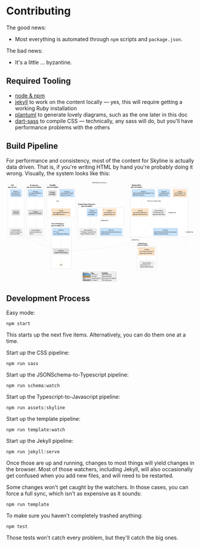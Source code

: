 # Contributing

The good news:

* Most everything is automated through `npm` scripts and `package.json`.

The bad news:

* It's a little ... byzantine.

## Required Tooling

* [node & npm](https://www.npmjs.com/get-npm)
* [jekyll](https://jekyllrb.com/) to work on the content locally — yes, this will require getting a working Ruby installation
* [plantuml](https://plantuml.com/download) to generate lovely diagrams, such as the one later in this doc
* [dart-sass](https://sass-lang.com/dart-sass) to compile CSS — technically, any sass will do, but you'll have performance problems with the others

## Build Pipeline

For performance and consistency, most of the content for Skyline is actually data driven.
That is, if you're writing HTML by hand you're probably doing it wrong.
Visually, the system looks like this:

<!-- +template plantuml build-pipeline * hash="757f640c23dc22363431871900cc7a8e007a8a5d6064c1422713baeb8398a6e2" link=1 -->

<div class="fullscreen-svg fullscreen-able"><svg xmlns="http://www.w3.org/2000/svg" xmlns:xlink="http://www.w3.org/1999/xlink" contentScriptType="application/ecmascript" contentStyleType="text/css" preserveAspectRatio="none" version="1.1" viewBox="0 0 1937 1040" zoomAndPan="magnify"><defs/><g><text fill="#000000" font-family="Roboto Condensed" font-size="16" lengthAdjust="spacingAndGlyphs" textLength="147" x="886" y="14.8438">Build Pipeline &amp; Assets</text><polygon fill="#FFFFFF" points="416,25.1563,537,25.1563,544,68.6563,715,68.6563,715,371.1563,416,371.1563,416,25.1563" style="stroke: #CCCCCC; stroke-width: 1.5;"/><line style="stroke: #CCCCCC; stroke-width: 1.5;" x1="416" x2="544" y1="68.6563" y2="68.6563"/><text fill="#000000" font-family="Roboto Condensed" font-size="16" font-weight="bold" lengthAdjust="spacingAndGlyphs" textLength="63" x="446" y="42">PlantUML</text><text fill="#000000" font-family="Roboto Condensed" font-size="16" font-weight="bold" lengthAdjust="spacingAndGlyphs" textLength="115" x="420" y="60.75">npm run template</text><polygon fill="#FFFFFF" points="16,25.1563,108,25.1563,115,68.6563,184,68.6563,184,571.1563,16,571.1563,16,25.1563" style="stroke: #CCCCCC; stroke-width: 1.5;"/><line style="stroke: #CCCCCC; stroke-width: 1.5;" x1="16" x2="115" y1="68.6563" y2="68.6563"/><text fill="#000000" font-family="Roboto Condensed" font-size="16" font-weight="bold" lengthAdjust="spacingAndGlyphs" textLength="27" x="49.5" y="42">CSS</text><text fill="#000000" font-family="Roboto Condensed" font-size="16" font-weight="bold" lengthAdjust="spacingAndGlyphs" textLength="86" x="20" y="60.75">npm run sass</text><polygon fill="#FFFFFF" points="1280,25.1563,1401,25.1563,1408,68.6563,1874,68.6563,1874,571.1563,1280,571.1563,1280,25.1563" style="stroke: #CCCCCC; stroke-width: 1.5;"/><line style="stroke: #CCCCCC; stroke-width: 1.5;" x1="1280" x2="1408" y1="68.6563" y2="68.6563"/><text fill="#000000" font-family="Roboto Condensed" font-size="16" font-weight="bold" lengthAdjust="spacingAndGlyphs" textLength="94" x="1294.5" y="42">Machine NPCs</text><text fill="#000000" font-family="Roboto Condensed" font-size="16" font-weight="bold" lengthAdjust="spacingAndGlyphs" textLength="115" x="1284" y="60.75">npm run template</text><polygon fill="#FFFFFF" points="739,223.1563,917,223.1563,924,266.6563,1209,266.6563,1209,571.1563,739,571.1563,739,223.1563" style="stroke: #CCCCCC; stroke-width: 1.5;"/><line style="stroke: #CCCCCC; stroke-width: 1.5;" x1="739" x2="924" y1="266.6563" y2="266.6563"/><text fill="#000000" font-family="Roboto Condensed" font-size="16" font-weight="bold" lengthAdjust="spacingAndGlyphs" textLength="172" x="743" y="240">Books &amp; Player Characters</text><text fill="#000000" font-family="Roboto Condensed" font-size="16" font-weight="bold" lengthAdjust="spacingAndGlyphs" textLength="115" x="771.5" y="258.75">npm run template</text><polygon fill="#FFFFFF" points="1347,623.1563,1460,623.1563,1467,666.6563,1545,666.6563,1545,908.1563,1347,908.1563,1347,623.1563" style="stroke: #CCCCCC; stroke-width: 1.5;"/><line style="stroke: #CCCCCC; stroke-width: 1.5;" x1="1347" x2="1467" y1="666.6563" y2="666.6563"/><text fill="#000000" font-family="Roboto Condensed" font-size="16" font-weight="bold" lengthAdjust="spacingAndGlyphs" textLength="86" x="1361.5" y="640">Data Schema</text><text fill="#000000" font-family="Roboto Condensed" font-size="16" font-weight="bold" lengthAdjust="spacingAndGlyphs" textLength="107" x="1351" y="658.75">npm run schema</text><polygon fill="#FFFFFF" points="460,423.1563,597,423.1563,604,466.6563,670,466.6563,670,894.6563,460,894.6563,460,423.1563" style="stroke: #CCCCCC; stroke-width: 1.5;"/><line style="stroke: #CCCCCC; stroke-width: 1.5;" x1="460" x2="604" y1="466.6563" y2="466.6563"/><text fill="#000000" font-family="Roboto Condensed" font-size="16" font-weight="bold" lengthAdjust="spacingAndGlyphs" textLength="122" x="468.5" y="440">Prose &amp; Packaging</text><text fill="#000000" font-family="Roboto Condensed" font-size="16" font-weight="bold" lengthAdjust="spacingAndGlyphs" textLength="131" x="464" y="458.75">npm run jekyll:serve</text><polygon fill="#FFFFFF" points="208,25.1563,363,25.1563,370,68.6563,392,68.6563,392,571.1563,208,571.1563,208,25.1563" style="stroke: #CCCCCC; stroke-width: 1.5;"/><line style="stroke: #CCCCCC; stroke-width: 1.5;" x1="208" x2="370" y1="68.6563" y2="68.6563"/><text fill="#000000" font-family="Roboto Condensed" font-size="16" font-weight="bold" lengthAdjust="spacingAndGlyphs" textLength="84" x="244.5" y="42">UI Javascript</text><text fill="#000000" font-family="Roboto Condensed" font-size="16" font-weight="bold" lengthAdjust="spacingAndGlyphs" textLength="149" x="212" y="60.75">npm run assets:skyline</text><polygon fill="#C8E2F9" points="551,81.1563,551,157.4063,699,157.4063,699,91.1563,689,81.1563,551,81.1563" style="stroke: #63ADEE; stroke-width: 1.5;"/><path d="M689,81.1563 L689,91.1563 L699,91.1563 " fill="#C8E2F9" style="stroke: #63ADEE; stroke-width: 1.5;"/><text fill="#000000" font-family="Roboto Condensed" font-size="16" font-style="italic" lengthAdjust="spacingAndGlyphs" textLength="57" x="596.5" y="106">«Source»</text><text fill="#000000" font-family="Roboto Condensed" font-size="16" lengthAdjust="spacingAndGlyphs" textLength="128" x="561" y="124.75">assets/puml/*.puml</text><text fill="#000000" font-family="Roboto Condensed" font-size="16" lengthAdjust="spacingAndGlyphs" textLength="108" x="561" y="143.5">Diagram Sources</text><rect fill="#DDDDDD" height="57.5" style="stroke: #CCCCCC; stroke-width: 1.5;" width="83" x="432.5" y="90.6563"/><rect fill="#DDDDDD" height="5" style="stroke: #CCCCCC; stroke-width: 1.5;" width="10" x="427.5" y="95.6563"/><rect fill="#DDDDDD" height="5" style="stroke: #CCCCCC; stroke-width: 1.5;" width="10" x="427.5" y="138.1563"/><text fill="#000000" font-family="Roboto Condensed" font-size="16" font-style="italic" lengthAdjust="spacingAndGlyphs" textLength="58" x="445" y="115.5">«Library»</text><text fill="#000000" font-family="Roboto Condensed" font-size="16" lengthAdjust="spacingAndGlyphs" textLength="63" x="442.5" y="134.25">PlantUML</text><rect fill="#F9E2C8" height="76.25" style="stroke: #EEAD63; stroke-width: 1.5;" width="189" x="470.5" y="279.1563"/><rect fill="#F9E2C8" height="5" style="stroke: #EEAD63; stroke-width: 1.5;" width="10" x="465.5" y="284.1563"/><rect fill="#F9E2C8" height="5" style="stroke: #EEAD63; stroke-width: 1.5;" width="10" x="465.5" y="345.4063"/><text fill="#000000" font-family="Roboto Condensed" font-size="16" font-style="italic" lengthAdjust="spacingAndGlyphs" textLength="51" x="539.5" y="304">«Script»</text><text fill="#000000" font-family="Roboto Condensed" font-size="16" lengthAdjust="spacingAndGlyphs" textLength="169" x="480.5" y="322.75">src/template/PlantUml*.ts</text><text fill="#000000" font-family="Roboto Condensed" font-size="16" lengthAdjust="spacingAndGlyphs" textLength="122" x="480.5" y="341.5">PlantUML Renderer</text><polygon fill="#C8E2F9" points="43.5,81.1563,43.5,157.4063,156.5,157.4063,156.5,91.1563,146.5,81.1563,43.5,81.1563" style="stroke: #63ADEE; stroke-width: 1.5;"/><path d="M146.5,81.1563 L146.5,91.1563 L156.5,91.1563 " fill="#C8E2F9" style="stroke: #63ADEE; stroke-width: 1.5;"/><text fill="#000000" font-family="Roboto Condensed" font-size="16" font-style="italic" lengthAdjust="spacingAndGlyphs" textLength="57" x="71.5" y="106">«Source»</text><text fill="#000000" font-family="Roboto Condensed" font-size="16" lengthAdjust="spacingAndGlyphs" textLength="88" x="53.5" y="124.75">assets/scss/*</text><text fill="#000000" font-family="Roboto Condensed" font-size="16" lengthAdjust="spacingAndGlyphs" textLength="93" x="53.5" y="143.5">Site Stylesheet</text><rect fill="#DDDDDD" height="57.5" style="stroke: #CCCCCC; stroke-width: 1.5;" width="79" x="60.5" y="288.6563"/><rect fill="#DDDDDD" height="5" style="stroke: #CCCCCC; stroke-width: 1.5;" width="10" x="55.5" y="293.6563"/><rect fill="#DDDDDD" height="5" style="stroke: #CCCCCC; stroke-width: 1.5;" width="10" x="55.5" y="336.1563"/><text fill="#000000" font-family="Roboto Condensed" font-size="16" font-style="italic" lengthAdjust="spacingAndGlyphs" textLength="58" x="71" y="313.5">«Library»</text><text fill="#000000" font-family="Roboto Condensed" font-size="16" lengthAdjust="spacingAndGlyphs" textLength="59" x="70.5" y="332.25">dart-sass</text><polygon fill="#EEEEEE" points="32.5,479.1563,32.5,555.4063,167.5,555.4063,167.5,489.1563,157.5,479.1563,32.5,479.1563" style="stroke: #DDDDDD; stroke-width: 1.5;"/><path d="M157.5,479.1563 L157.5,489.1563 L167.5,489.1563 " fill="#EEEEEE" style="stroke: #DDDDDD; stroke-width: 1.5;"/><text fill="#000000" font-family="Roboto Condensed" font-size="16" font-style="italic" lengthAdjust="spacingAndGlyphs" textLength="94" x="53" y="504">«Intermediate»</text><text fill="#000000" font-family="Roboto Condensed" font-size="16" lengthAdjust="spacingAndGlyphs" textLength="115" x="42.5" y="522.75">assets/css/all.css</text><text fill="#000000" font-family="Roboto Condensed" font-size="16" lengthAdjust="spacingAndGlyphs" textLength="93" x="42.5" y="541.5">Generated CSS</text><polygon fill="#C8E2F9" points="1517,479.1563,1517,555.4063,1765,555.4063,1765,489.1563,1755,479.1563,1517,479.1563" style="stroke: #63ADEE; stroke-width: 1.5;"/><path d="M1755,479.1563 L1755,489.1563 L1765,489.1563 " fill="#C8E2F9" style="stroke: #63ADEE; stroke-width: 1.5;"/><text fill="#000000" font-family="Roboto Condensed" font-size="16" font-style="italic" lengthAdjust="spacingAndGlyphs" textLength="57" x="1612.5" y="504">«Source»</text><text fill="#000000" font-family="Roboto Condensed" font-size="16" lengthAdjust="spacingAndGlyphs" textLength="228" x="1527" y="522.75">data/schema/machine.schema.json</text><text fill="#000000" font-family="Roboto Condensed" font-size="16" lengthAdjust="spacingAndGlyphs" textLength="142" x="1527" y="541.5">Machine Data Schema</text><polygon fill="#C8E2F9" points="1565,81.1563,1565,157.4063,1685,157.4063,1685,91.1563,1675,81.1563,1565,81.1563" style="stroke: #63ADEE; stroke-width: 1.5;"/><path d="M1675,81.1563 L1675,91.1563 L1685,91.1563 " fill="#C8E2F9" style="stroke: #63ADEE; stroke-width: 1.5;"/><text fill="#000000" font-family="Roboto Condensed" font-size="16" font-style="italic" lengthAdjust="spacingAndGlyphs" textLength="57" x="1596.5" y="106">«Source»</text><text fill="#000000" font-family="Roboto Condensed" font-size="16" lengthAdjust="spacingAndGlyphs" textLength="100" x="1575" y="124.75">*.machine.yaml</text><text fill="#000000" font-family="Roboto Condensed" font-size="16" lengthAdjust="spacingAndGlyphs" textLength="88" x="1575" y="143.5">Machine Data</text><polygon fill="#EEEEEE" points="1499.5,279.1563,1499.5,355.4063,1642.5,355.4063,1642.5,289.1563,1632.5,279.1563,1499.5,279.1563" style="stroke: #DDDDDD; stroke-width: 1.5;"/><path d="M1632.5,279.1563 L1632.5,289.1563 L1642.5,289.1563 " fill="#EEEEEE" style="stroke: #DDDDDD; stroke-width: 1.5;"/><text fill="#000000" font-family="Roboto Condensed" font-size="16" font-style="italic" lengthAdjust="spacingAndGlyphs" textLength="94" x="1524" y="304">«Intermediate»</text><text fill="#000000" font-family="Roboto Condensed" font-size="16" lengthAdjust="spacingAndGlyphs" textLength="108" x="1509.5" y="322.75">**/{machine}.md</text><text fill="#000000" font-family="Roboto Condensed" font-size="16" lengthAdjust="spacingAndGlyphs" textLength="123" x="1509.5" y="341.5">Machine Stat Block</text><polygon fill="#C8E2F9" points="1296.5,81.1563,1296.5,157.4063,1529.5,157.4063,1529.5,91.1563,1519.5,81.1563,1296.5,81.1563" style="stroke: #63ADEE; stroke-width: 1.5;"/><path d="M1519.5,81.1563 L1519.5,91.1563 L1529.5,91.1563 " fill="#C8E2F9" style="stroke: #63ADEE; stroke-width: 1.5;"/><text fill="#000000" font-family="Roboto Condensed" font-size="16" font-style="italic" lengthAdjust="spacingAndGlyphs" textLength="57" x="1384.5" y="106">«Source»</text><text fill="#000000" font-family="Roboto Condensed" font-size="16" lengthAdjust="spacingAndGlyphs" textLength="213" x="1306.5" y="124.75">data/machine/hzd-machines*.tsv</text><text fill="#000000" font-family="Roboto Condensed" font-size="16" lengthAdjust="spacingAndGlyphs" textLength="118" x="1306.5" y="143.5">Machine Statistics</text><rect fill="#F9E2C8" height="76.25" style="stroke: #EEAD63; stroke-width: 1.5;" width="137" x="1720.5" y="81.1563"/><rect fill="#F9E2C8" height="5" style="stroke: #EEAD63; stroke-width: 1.5;" width="10" x="1715.5" y="86.1563"/><rect fill="#F9E2C8" height="5" style="stroke: #EEAD63; stroke-width: 1.5;" width="10" x="1715.5" y="147.4063"/><text fill="#000000" font-family="Roboto Condensed" font-size="16" font-style="italic" lengthAdjust="spacingAndGlyphs" textLength="51" x="1763.5" y="106">«Script»</text><text fill="#000000" font-family="Roboto Condensed" font-size="16" lengthAdjust="spacingAndGlyphs" textLength="117" x="1730.5" y="124.75">src/template/*.tsx</text><text fill="#000000" font-family="Roboto Condensed" font-size="16" lengthAdjust="spacingAndGlyphs" textLength="116" x="1730.5" y="143.5">Adapter Renderers</text><rect fill="#F9E2C8" height="76.25" style="stroke: #EEAD63; stroke-width: 1.5;" width="168" x="1296" y="279.1563"/><rect fill="#F9E2C8" height="5" style="stroke: #EEAD63; stroke-width: 1.5;" width="10" x="1291" y="284.1563"/><rect fill="#F9E2C8" height="5" style="stroke: #EEAD63; stroke-width: 1.5;" width="10" x="1291" y="345.4063"/><text fill="#000000" font-family="Roboto Condensed" font-size="16" font-style="italic" lengthAdjust="spacingAndGlyphs" textLength="51" x="1354.5" y="304">«Script»</text><text fill="#000000" font-family="Roboto Condensed" font-size="16" lengthAdjust="spacingAndGlyphs" textLength="148" x="1306" y="322.75">src/machine/attacks.ts</text><text fill="#000000" font-family="Roboto Condensed" font-size="16" lengthAdjust="spacingAndGlyphs" textLength="147" x="1306" y="341.5">Machine Data Renderer</text><polygon fill="#C8E2F9" points="833,279.1563,833,355.4063,939,355.4063,939,289.1563,929,279.1563,833,279.1563" style="stroke: #63ADEE; stroke-width: 1.5;"/><path d="M929,279.1563 L929,289.1563 L939,289.1563 " fill="#C8E2F9" style="stroke: #63ADEE; stroke-width: 1.5;"/><text fill="#000000" font-family="Roboto Condensed" font-size="16" font-style="italic" lengthAdjust="spacingAndGlyphs" textLength="57" x="857.5" y="304">«Source»</text><text fill="#000000" font-family="Roboto Condensed" font-size="16" lengthAdjust="spacingAndGlyphs" textLength="86" x="843" y="322.75">**/book.yaml</text><text fill="#000000" font-family="Roboto Condensed" font-size="16" lengthAdjust="spacingAndGlyphs" textLength="66" x="843" y="341.5">Book Data</text><polygon fill="#C8E2F9" points="967.5,479.1563,967.5,555.4063,1192.5,555.4063,1192.5,489.1563,1182.5,479.1563,967.5,479.1563" style="stroke: #63ADEE; stroke-width: 1.5;"/><path d="M1182.5,479.1563 L1182.5,489.1563 L1192.5,489.1563 " fill="#C8E2F9" style="stroke: #63ADEE; stroke-width: 1.5;"/><text fill="#000000" font-family="Roboto Condensed" font-size="16" font-style="italic" lengthAdjust="spacingAndGlyphs" textLength="57" x="1051.5" y="504">«Source»</text><text fill="#000000" font-family="Roboto Condensed" font-size="16" lengthAdjust="spacingAndGlyphs" textLength="205" x="977.5" y="522.75">data/schema/book.schema.json</text><text fill="#000000" font-family="Roboto Condensed" font-size="16" lengthAdjust="spacingAndGlyphs" textLength="86" x="977.5" y="541.5">Book Schema</text><polygon fill="#EEEEEE" points="755.5,479.1563,755.5,555.4063,932.5,555.4063,932.5,489.1563,922.5,479.1563,755.5,479.1563" style="stroke: #DDDDDD; stroke-width: 1.5;"/><path d="M922.5,479.1563 L922.5,489.1563 L932.5,489.1563 " fill="#EEEEEE" style="stroke: #DDDDDD; stroke-width: 1.5;"/><text fill="#000000" font-family="Roboto Condensed" font-size="16" font-style="italic" lengthAdjust="spacingAndGlyphs" textLength="94" x="797" y="504">«Intermediate»</text><text fill="#000000" font-family="Roboto Condensed" font-size="16" lengthAdjust="spacingAndGlyphs" textLength="157" x="765.5" y="522.75">**/{player-character}.md</text><text fill="#000000" font-family="Roboto Condensed" font-size="16" lengthAdjust="spacingAndGlyphs" textLength="145" x="765.5" y="541.5">Player Character Sheet</text><rect fill="#F9E2C8" height="76.25" style="stroke: #EEAD63; stroke-width: 1.5;" width="137" x="994.5" y="279.1563"/><rect fill="#F9E2C8" height="5" style="stroke: #EEAD63; stroke-width: 1.5;" width="10" x="989.5" y="284.1563"/><rect fill="#F9E2C8" height="5" style="stroke: #EEAD63; stroke-width: 1.5;" width="10" x="989.5" y="345.4063"/><text fill="#000000" font-family="Roboto Condensed" font-size="16" font-style="italic" lengthAdjust="spacingAndGlyphs" textLength="51" x="1037.5" y="304">«Script»</text><text fill="#000000" font-family="Roboto Condensed" font-size="16" lengthAdjust="spacingAndGlyphs" textLength="117" x="1004.5" y="322.75">src/template/*.tsx</text><text fill="#000000" font-family="Roboto Condensed" font-size="16" lengthAdjust="spacingAndGlyphs" textLength="116" x="1004.5" y="341.5">Adapter Renderers</text><rect fill="#F9E2C8" height="76.25" style="stroke: #EEAD63; stroke-width: 1.5;" width="165" x="1363.5" y="679.1563"/><rect fill="#F9E2C8" height="5" style="stroke: #EEAD63; stroke-width: 1.5;" width="10" x="1358.5" y="684.1563"/><rect fill="#F9E2C8" height="5" style="stroke: #EEAD63; stroke-width: 1.5;" width="10" x="1358.5" y="745.4063"/><text fill="#000000" font-family="Roboto Condensed" font-size="16" font-style="italic" lengthAdjust="spacingAndGlyphs" textLength="51" x="1420.5" y="704">«Script»</text><text fill="#000000" font-family="Roboto Condensed" font-size="16" lengthAdjust="spacingAndGlyphs" textLength="145" x="1373.5" y="722.75">src/schema/schema.ts</text><text fill="#000000" font-family="Roboto Condensed" font-size="16" lengthAdjust="spacingAndGlyphs" textLength="132" x="1373.5" y="741.5">Typescript Generator</text><polygon fill="#EEEEEE" points="1369.5,816.1563,1369.5,892.4063,1522.5,892.4063,1522.5,826.1563,1512.5,816.1563,1369.5,816.1563" style="stroke: #DDDDDD; stroke-width: 1.5;"/><path d="M1512.5,816.1563 L1512.5,826.1563 L1522.5,826.1563 " fill="#EEEEEE" style="stroke: #DDDDDD; stroke-width: 1.5;"/><text fill="#000000" font-family="Roboto Condensed" font-size="16" font-style="italic" lengthAdjust="spacingAndGlyphs" textLength="94" x="1399" y="841">«Intermediate»</text><text fill="#000000" font-family="Roboto Condensed" font-size="16" lengthAdjust="spacingAndGlyphs" textLength="103" x="1379.5" y="859.75">src/schema/*.ts</text><text fill="#000000" font-family="Roboto Condensed" font-size="16" lengthAdjust="spacingAndGlyphs" textLength="133" x="1379.5" y="878.5">Typescript Interfaces</text><polygon fill="#C8E2F9" points="476.5,479.1563,476.5,555.4063,653.5,555.4063,653.5,489.1563,643.5,479.1563,476.5,479.1563" style="stroke: #63ADEE; stroke-width: 1.5;"/><path d="M643.5,479.1563 L643.5,489.1563 L653.5,489.1563 " fill="#C8E2F9" style="stroke: #63ADEE; stroke-width: 1.5;"/><text fill="#000000" font-family="Roboto Condensed" font-size="16" font-style="italic" lengthAdjust="spacingAndGlyphs" textLength="57" x="536.5" y="504">«Source»</text><text fill="#000000" font-family="Roboto Condensed" font-size="16" lengthAdjust="spacingAndGlyphs" textLength="51" x="486.5" y="522.75">**/*.md</text><text fill="#000000" font-family="Roboto Condensed" font-size="16" lengthAdjust="spacingAndGlyphs" textLength="157" x="486.5" y="541.5">Prose &amp; Rendered Blocks</text><rect fill="#DDDDDD" height="57.5" style="stroke: #CCCCCC; stroke-width: 1.5;" width="161" x="484.5" y="688.6563"/><rect fill="#DDDDDD" height="5" style="stroke: #CCCCCC; stroke-width: 1.5;" width="10" x="479.5" y="693.6563"/><rect fill="#DDDDDD" height="5" style="stroke: #CCCCCC; stroke-width: 1.5;" width="10" x="479.5" y="736.1563"/><text fill="#000000" font-family="Roboto Condensed" font-size="16" font-style="italic" lengthAdjust="spacingAndGlyphs" textLength="58" x="536" y="713.5">«Library»</text><text fill="#000000" font-family="Roboto Condensed" font-size="16" lengthAdjust="spacingAndGlyphs" textLength="141" x="494.5" y="732.25">Jekyll &amp; GitHub Pages</text><path d="M547.746,837.8578 C549.6852,826.4357 557.6683,822.6563 567.0654,830.3013 C575.2624,825.1646 582.5187,828.3022 584.0926,837.9362 C595.7228,838.2713 600.1136,842.9729 595.0818,854.4176 C599.4531,864.5249 596.4476,872.1734 584.0029,871.1396 C583.1637,882.3492 577.223,886.5958 566.8654,880.6458 C555.7594,887.7496 549.9352,882.5326 547.9843,871.2464 C539.2127,869.0992 537.8713,862.7528 542.6952,855.9153 C536.6058,847.4457 538.5721,842.0582 547.746,837.8578 " fill="#FCFEFA" style="stroke: #BBF395; stroke-width: 1.5;"/><text fill="#000000" font-family="Roboto Condensed" font-size="16" lengthAdjust="spacingAndGlyphs" textLength="24" x="553" y="859.5">Site</text><polygon fill="#C8E2F9" points="224,81.1563,224,157.4063,376,157.4063,376,91.1563,366,81.1563,224,81.1563" style="stroke: #63ADEE; stroke-width: 1.5;"/><path d="M366,81.1563 L366,91.1563 L376,91.1563 " fill="#C8E2F9" style="stroke: #63ADEE; stroke-width: 1.5;"/><text fill="#000000" font-family="Roboto Condensed" font-size="16" font-style="italic" lengthAdjust="spacingAndGlyphs" textLength="57" x="271.5" y="106">«Source»</text><text fill="#000000" font-family="Roboto Condensed" font-size="16" lengthAdjust="spacingAndGlyphs" textLength="132" x="234" y="124.75">src/assets/skyline.ts</text><text fill="#000000" font-family="Roboto Condensed" font-size="16" lengthAdjust="spacingAndGlyphs" textLength="80" x="234" y="143.5">UI TS Source</text><rect fill="#DDDDDD" height="57.5" style="stroke: #CCCCCC; stroke-width: 1.5;" width="147" x="227.5" y="288.6563"/><rect fill="#DDDDDD" height="5" style="stroke: #CCCCCC; stroke-width: 1.5;" width="10" x="222.5" y="293.6563"/><rect fill="#DDDDDD" height="5" style="stroke: #CCCCCC; stroke-width: 1.5;" width="10" x="222.5" y="336.1563"/><text fill="#000000" font-family="Roboto Condensed" font-size="16" font-style="italic" lengthAdjust="spacingAndGlyphs" textLength="58" x="272" y="313.5">«Library»</text><text fill="#000000" font-family="Roboto Condensed" font-size="16" lengthAdjust="spacingAndGlyphs" textLength="127" x="237.5" y="332.25">Typescript Compiler</text><polygon fill="#EEEEEE" points="231.5,479.1563,231.5,555.4063,374.5,555.4063,374.5,489.1563,364.5,479.1563,231.5,479.1563" style="stroke: #DDDDDD; stroke-width: 1.5;"/><path d="M364.5,479.1563 L364.5,489.1563 L374.5,489.1563 " fill="#EEEEEE" style="stroke: #DDDDDD; stroke-width: 1.5;"/><text fill="#000000" font-family="Roboto Condensed" font-size="16" font-style="italic" lengthAdjust="spacingAndGlyphs" textLength="94" x="256" y="504">«Intermediate»</text><text fill="#000000" font-family="Roboto Condensed" font-size="16" lengthAdjust="spacingAndGlyphs" textLength="123" x="241.5" y="522.75">assets/js/skyline.js</text><text fill="#000000" font-family="Roboto Condensed" font-size="16" lengthAdjust="spacingAndGlyphs" textLength="33" x="241.5" y="541.5">UI JS</text><path d="M488.96,152.3763 C505.09,187.1163 530.73,242.3463 547.71,278.9163 " fill="none" id="PlantUMLJar&lt;-PlantUMLRenderer" style="stroke: #CCCCCC; stroke-width: 1.0; stroke-dasharray: 7.0,7.0;"/><polygon fill="#CCCCCC" points="486.85,147.8262,487.0211,157.6736,488.9597,152.3593,494.274,154.298,486.85,147.8262" style="stroke: #CCCCCC; stroke-width: 1.0;"/><text fill="#000000" font-family="Roboto Condensed" font-size="16" lengthAdjust="spacingAndGlyphs" textLength="29" x="515" y="203">uses</text><path d="M613.57,157.4863 C603.4,190.7263 588.52,239.3162 577.92,273.9662 " fill="none" id="PlantUML-&gt;PlantUMLRenderer" style="stroke: #CCCCCC; stroke-width: 1.0;"/><polygon fill="#CCCCCC" points="576.38,278.9662,582.828,271.5216,577.8364,274.1831,575.1749,269.1914,576.38,278.9662" style="stroke: #CCCCCC; stroke-width: 1.0;"/><path d="M100,157.4863 C100,193.7563 100,248.2963 100,283.0563 " fill="none" id="Stylesheet-&gt;Sass" style="stroke: #CCCCCC; stroke-width: 1.0;"/><polygon fill="#CCCCCC" points="100,288.4562,104,279.4562,100,283.4562,96,279.4562,100,288.4562" style="stroke: #CCCCCC; stroke-width: 1.0;"/><path d="M100,345.6863 C100,378.9363 100,435.2263 100,473.9763 " fill="none" id="Sass-&gt;JekyllCSS" style="stroke: #CCCCCC; stroke-width: 1.0;"/><polygon fill="#CCCCCC" points="100,479.0763,104,470.0763,100,474.0763,96,470.0763,100,479.0763" style="stroke: #CCCCCC; stroke-width: 1.0;"/><path d="M1642.11,157.2062 C1649.16,174.4362 1656.48,195.4262 1660,215.1563 C1676.24,306.2263 1661.02,414.9463 1650.02,473.5863 " fill="none" id="MachineYAML-&gt;MachineJSONSchema" style="stroke: #CCCCCC; stroke-width: 1.0; stroke-dasharray: 7.0,7.0;"/><polygon fill="#CCCCCC" points="1649.04,478.7663,1654.6415,470.6654,1649.9683,473.8532,1646.7806,469.1801,1649.04,478.7663" style="stroke: #CCCCCC; stroke-width: 1.0;"/><text fill="#000000" font-family="Roboto Condensed" font-size="16" lengthAdjust="spacingAndGlyphs" textLength="78" x="1668" y="323">validated by</text><path d="M1406.72,157.4863 C1401.12,190.7263 1392.94,239.3162 1387.1,273.9662 " fill="none" id="MachinesTSV-&gt;AttacksTS" style="stroke: #CCCCCC; stroke-width: 1.0;"/><polygon fill="#CCCCCC" points="1386.26,278.9662,1391.6967,270.754,1387.0889,274.0354,1383.8075,269.4276,1386.26,278.9662" style="stroke: #CCCCCC; stroke-width: 1.0;"/><path d="M1560.1,151.7162 C1555.69,153.6263 1551.3,155.4562 1547,157.1563 C1506.63,173.1663 1487.74,159.8162 1454,187.1563 C1424.51,211.0562 1404.49,250.0363 1392.78,278.9063 " fill="none" id="MachineYAML&lt;-AttacksTS" style="stroke: #CCCCCC; stroke-width: 1.0;"/><polygon fill="#CCCCCC" points="1564.88,149.6363,1555.0312,149.5935,1560.3022,151.6471,1558.2486,156.918,1564.88,149.6363" style="stroke: #CCCCCC; stroke-width: 1.0;"/><text fill="#000000" font-family="Roboto Condensed" font-size="16" lengthAdjust="spacingAndGlyphs" textLength="137" x="1455" y="203">One-time initial setup</text><path d="M1614.72,157.4863 C1605.56,190.7263 1592.17,239.3162 1582.63,273.9662 " fill="none" id="MachineYAML-&gt;MachineMD" style="stroke: #CCCCCC; stroke-width: 1.0;"/><polygon fill="#CCCCCC" points="1581.25,278.9662,1587.5001,271.3546,1582.5801,274.1464,1579.7883,269.2265,1581.25,278.9662" style="stroke: #CCCCCC; stroke-width: 1.0;"/><path d="M1739.84,157.2263 C1717.95,174.2763 1692.17,195.1363 1670,215.1563 C1648.99,234.1363 1626.82,256.5063 1608.8,275.3663 " fill="none" id="MachineRenderers-&gt;MachineMD" style="stroke: #CCCCCC; stroke-width: 1.0;"/><polygon fill="#CCCCCC" points="1605.25,279.0862,1614.3464,275.3106,1608.6915,275.4591,1608.543,269.8042,1605.25,279.0862" style="stroke: #CCCCCC; stroke-width: 1.0;"/><path d="M922.49,355.3963 C955.95,389.5563 1005.42,440.0363 1039.96,475.2863 " fill="none" id="BookYAML-&gt;BookJSONSchema" style="stroke: #CCCCCC; stroke-width: 1.0; stroke-dasharray: 7.0,7.0;"/><polygon fill="#CCCCCC" points="1043.67,479.0763,1040.2275,469.8486,1040.1704,475.5052,1034.5138,475.448,1043.67,479.0763" style="stroke: #CCCCCC; stroke-width: 1.0;"/><text fill="#000000" font-family="Roboto Condensed" font-size="16" lengthAdjust="spacingAndGlyphs" textLength="78" x="972" y="403">validated by</text><path d="M1066.09,355.1962 C1065.47,373.4562 1061.17,394.2763 1047,407.1563 C1030.99,421.7063 969.73,406.3063 950,415.1563 C920.64,428.3363 894.39,453.1863 875.36,474.9363 " fill="none" id="PCRenderers-&gt;PlayerCharacterMD" style="stroke: #CCCCCC; stroke-width: 1.0;"/><polygon fill="#CCCCCC" points="871.89,478.9563,880.8011,474.7619,875.1592,475.1731,874.7481,469.5312,871.89,478.9563" style="stroke: #CCCCCC; stroke-width: 1.0;"/><path d="M878.1,355.3963 C870.94,389.1363 860.41,438.8163 852.94,473.9963 " fill="none" id="BookYAML-&gt;PlayerCharacterMD" style="stroke: #CCCCCC; stroke-width: 1.0;"/><polygon fill="#CCCCCC" points="851.86,479.0763,857.6506,471.1095,852.9037,474.1864,849.8269,469.4395,851.86,479.0763" style="stroke: #CCCCCC; stroke-width: 1.0;"/><path d="M1446,755.4063 C1446,772.5163 1446,792.9063 1446,810.6263 " fill="none" id="JSONSchemaToTypescript-&gt;TypeScriptSchema" style="stroke: #CCCCCC; stroke-width: 1.0;"/><polygon fill="#CCCCCC" points="1446,816.0263,1450,807.0263,1446,811.0263,1442,807.0263,1446,816.0263" style="stroke: #CCCCCC; stroke-width: 1.0;"/><path d="M565,555.3963 C565,592.3463 565,648.3863 565,683.6063 " fill="none" id="GenericMD-&gt;GHPages" style="stroke: #CCCCCC; stroke-width: 1.0;"/><polygon fill="#CCCCCC" points="565,688.6463,569,679.6463,565,683.6463,561,679.6463,565,688.6463" style="stroke: #CCCCCC; stroke-width: 1.0;"/><path d="M565,745.8063 C565,768.7463 565,801.2763 565,824.4963 " fill="none" id="GHPages-&gt;Site" style="stroke: #CCCCCC; stroke-width: 1.0;"/><polygon fill="#CCCCCC" points="565,829.6063,569,820.6063,565,824.6063,561,820.6063,565,829.6063" style="stroke: #CCCCCC; stroke-width: 1.0;"/><path d="M300.19,157.4863 C300.38,193.7563 300.65,248.2963 300.83,283.0563 " fill="none" id="SkylineTS-&gt;SkylineTSC" style="stroke: #CCCCCC; stroke-width: 1.0;"/><polygon fill="#CCCCCC" points="300.86,288.4562,304.8085,279.4335,300.8314,283.4563,296.8086,279.4793,300.86,288.4562" style="stroke: #CCCCCC; stroke-width: 1.0;"/><path d="M301.28,345.6863 C301.61,378.9363 302.18,435.2263 302.57,473.9763 " fill="none" id="SkylineTSC-&gt;SkylineJS" style="stroke: #CCCCCC; stroke-width: 1.0;"/><polygon fill="#CCCCCC" points="302.63,479.0763,306.5527,470.0423,302.5871,474.0764,298.553,470.1109,302.63,479.0763" style="stroke: #CCCCCC; stroke-width: 1.0;"/><path d="M1806.57,157.1663 C1823.31,195.8963 1846,258.9263 1846,316.1563 C1846,316.1563 1846,316.1563 1846,718.1563 C1846,784.6863 1644.82,824.7463 1527.81,842.4263 " fill="none" id="MachineRenderers-&gt;TypeScriptSchema" style="stroke: #CCCCCC; stroke-width: 1.0; stroke-dasharray: 7.0,7.0;"/><polygon fill="#CCCCCC" points="1522.65,843.1963,1532.1371,845.8411,1527.5966,842.4671,1530.9705,837.9266,1522.65,843.1963" style="stroke: #CCCCCC; stroke-width: 1.0;"/><text fill="#000000" font-family="Roboto Condensed" font-size="16" lengthAdjust="spacingAndGlyphs" textLength="78" x="1847" y="523">validated by</text><path d="M1131.54,351.6063 C1158.89,367.7062 1188.84,389.2062 1210,415.1563 C1261.42,478.2263 1300.86,687.4463 1346,755.1563 C1359.91,776.0263 1378.86,795.9963 1396.52,812.3963 " fill="none" id="PCRenderers-&gt;TypeScriptSchema" style="stroke: #CCCCCC; stroke-width: 1.0; stroke-dasharray: 7.0,7.0;"/><polygon fill="#CCCCCC" points="1400.5,816.0563,1396.559,807.0303,1396.8107,812.6815,1391.1594,812.9332,1400.5,816.0563" style="stroke: #CCCCCC; stroke-width: 1.0;"/><text fill="#000000" font-family="Roboto Condensed" font-size="16" lengthAdjust="spacingAndGlyphs" textLength="78" x="1288" y="603">validated by</text><path d="M1604.32,555.3963 C1570.68,589.5563 1520.97,640.0363 1486.25,675.2863 " fill="none" id="MachineJSONSchema-&gt;JSONSchemaToTypescript" style="stroke: #CCCCCC; stroke-width: 1.0;"/><polygon fill="#CCCCCC" points="1482.51,679.0763,1491.6808,675.4851,1486.024,675.5194,1485.9898,669.8626,1482.51,679.0763" style="stroke: #CCCCCC; stroke-width: 1.0;"/><path d="M1190.81,555.1663 C1219.63,563.8963 1250.78,572.5763 1280,579.1563 C1303.67,584.4862 1312.73,575.4962 1334,587.1563 C1371.18,607.5363 1401.77,645.3863 1421.52,674.8363 " fill="none" id="BookJSONSchema-&gt;JSONSchemaToTypescript" style="stroke: #CCCCCC; stroke-width: 1.0;"/><polygon fill="#CCCCCC" points="1424.36,679.1163,1422.7344,669.4025,1421.603,674.945,1416.0604,673.8137,1424.36,679.1163" style="stroke: #CCCCCC; stroke-width: 1.0;"/><path d="M565,355.3963 C565,389.1363 565,438.8163 565,473.9963 " fill="none" id="PlantUMLRenderer-&gt;GenericMD" style="stroke: #CCCCCC; stroke-width: 1.0;"/><polygon fill="#CCCCCC" points="565,479.0763,569,470.0763,565,474.0763,561,470.0763,565,479.0763" style="stroke: #CCCCCC; stroke-width: 1.0;"/><path d="M1543.05,355.2062 C1486.55,429.6163 1361.78,591.5263 1334,607.1563 C1218.35,672.2063 826.02,701.6563 650.77,711.8063 " fill="none" id="MachineMD-&gt;GHPages" style="stroke: #CCCCCC; stroke-width: 1.0;"/><polygon fill="#CCCCCC" points="645.65,712.0963,654.8641,715.5748,650.6418,711.8102,654.4064,707.5879,645.65,712.0963" style="stroke: #CCCCCC; stroke-width: 1.0;"/><path d="M791.85,555.1663 C738.77,592.8363 657.46,650.5363 607.96,685.6663 " fill="none" id="PlayerCharacterMD-&gt;GHPages" style="stroke: #CCCCCC; stroke-width: 1.0;"/><polygon fill="#CCCCCC" points="603.87,688.5763,613.5212,686.6129,607.9425,685.6755,608.8799,680.0968,603.87,688.5763" style="stroke: #CCCCCC; stroke-width: 1.0;"/><path d="M161.99,555.2362 C176.84,563.5363 192.81,571.9962 208,579.1563 C298.5,621.7963 406.15,661.7063 479.41,687.3263 " fill="none" id="JekyllCSS-&gt;GHPages" style="stroke: #CCCCCC; stroke-width: 1.0;"/><polygon fill="#CCCCCC" points="484.19,688.9963,477.0076,682.2574,479.4685,687.3509,474.375,689.8118,484.19,688.9963" style="stroke: #CCCCCC; stroke-width: 1.0;"/><path d="M351.97,555.1663 C401.72,592.7563 477.87,650.3063 524.37,685.4563 " fill="none" id="SkylineJS-&gt;GHPages" style="stroke: #CCCCCC; stroke-width: 1.0;"/><polygon fill="#CCCCCC" points="528.5,688.5763,523.7345,679.9571,524.512,685.5603,518.9089,686.3378,528.5,688.5763" style="stroke: #CCCCCC; stroke-width: 1.0;"/><rect fill="#FFFFFF" height="107.75" rx="5" ry="5" style="stroke: #FFFFFF; stroke-width: 0.0;" width="356" x="781" y="922.1563"/><text fill="#000000" font-family="Roboto Condensed" font-size="16" font-weight="bold" lengthAdjust="spacingAndGlyphs" textLength="60" x="791" y="944">Resource</text><text fill="#000000" font-family="Roboto Condensed" font-size="16" font-weight="bold" lengthAdjust="spacingAndGlyphs" textLength="32" x="872" y="944">Type</text><text fill="#000000" font-family="Roboto Condensed" font-size="16" font-weight="bold" lengthAdjust="spacingAndGlyphs" textLength="58" x="988" y="944">Handling</text><rect fill="#63ADEE" height="18.75" style="stroke: none; stroke-width: 1.0;" width="81" x="787" y="947.9063"/><text fill="#000000" font-family="Roboto Condensed" font-size="16" lengthAdjust="spacingAndGlyphs" textLength="23" x="791" y="962.75">File</text><text fill="#000000" font-family="Roboto Condensed" font-size="16" lengthAdjust="spacingAndGlyphs" textLength="71" x="872" y="962.75">&lt;&lt;Source&gt;&gt;</text><text fill="#000000" font-family="Roboto Condensed" font-size="16" lengthAdjust="spacingAndGlyphs" textLength="95" x="988" y="962.75">Edited by hand</text><rect fill="#EEAD63" height="18.75" style="stroke: none; stroke-width: 1.0;" width="81" x="787" y="966.6563"/><text fill="#000000" font-family="Roboto Condensed" font-size="16" lengthAdjust="spacingAndGlyphs" textLength="73" x="791" y="981.5">Component</text><text fill="#000000" font-family="Roboto Condensed" font-size="16" lengthAdjust="spacingAndGlyphs" textLength="65" x="872" y="981.5">&lt;&lt;Script&gt;&gt;</text><text fill="#000000" font-family="Roboto Condensed" font-size="16" lengthAdjust="spacingAndGlyphs" textLength="97" x="988" y="981.5">Edited by Hand</text><rect fill="#DDDDDD" height="18.75" style="stroke: none; stroke-width: 1.0;" width="81" x="787" y="985.4063"/><text fill="#000000" font-family="Roboto Condensed" font-size="16" lengthAdjust="spacingAndGlyphs" textLength="23" x="791" y="1000.25">File</text><text fill="#000000" font-family="Roboto Condensed" font-size="16" lengthAdjust="spacingAndGlyphs" textLength="108" x="872" y="1000.25">&lt;&lt;Intermediate&gt;&gt;</text><text fill="#000000" font-family="Roboto Condensed" font-size="16" lengthAdjust="spacingAndGlyphs" textLength="139" x="988" y="1000.25">Generated, not edited!</text><rect fill="#CCCCCC" height="18.75" style="stroke: none; stroke-width: 1.0;" width="81" x="787" y="1004.1563"/><text fill="#000000" font-family="Roboto Condensed" font-size="16" lengthAdjust="spacingAndGlyphs" textLength="73" x="791" y="1019">Component</text><text fill="#000000" font-family="Roboto Condensed" font-size="16" lengthAdjust="spacingAndGlyphs" textLength="73" x="872" y="1019">&lt;&lt;Library&gt;&gt;</text><text fill="#000000" font-family="Roboto Condensed" font-size="16" lengthAdjust="spacingAndGlyphs" textLength="98" x="988" y="1019">Third-party app</text><line style="stroke: #000000; stroke-width: 1.0;" x1="787" x2="1131" y1="929.1563" y2="929.1563"/><line style="stroke: #000000; stroke-width: 1.0;" x1="787" x2="1131" y1="947.9063" y2="947.9063"/><line style="stroke: #000000; stroke-width: 1.0;" x1="787" x2="1131" y1="966.6563" y2="966.6563"/><line style="stroke: #000000; stroke-width: 1.0;" x1="787" x2="1131" y1="985.4063" y2="985.4063"/><line style="stroke: #000000; stroke-width: 1.0;" x1="787" x2="1131" y1="1004.1563" y2="1004.1563"/><line style="stroke: #000000; stroke-width: 1.0;" x1="787" x2="1131" y1="1022.9063" y2="1022.9063"/><line style="stroke: #000000; stroke-width: 1.0;" x1="787" x2="787" y1="929.1563" y2="1022.9063"/><line style="stroke: #000000; stroke-width: 1.0;" x1="868" x2="868" y1="929.1563" y2="1022.9063"/><line style="stroke: #000000; stroke-width: 1.0;" x1="984" x2="984" y1="929.1563" y2="1022.9063"/><line style="stroke: #000000; stroke-width: 1.0;" x1="1131" x2="1131" y1="929.1563" y2="1022.9063"/></g></svg></div>

<!-- -template plantuml build-pipeline * -->

## Development Process

Easy mode:

    npm start

This starts up the next five items.
Alternatively, you can do them one at a time.

Start up the CSS pipeline:

    npm run sass

Start up the JSONSchema-to-Typescript pipeline:

    npm run schema:watch

Start up the Typescript-to-Javascript pipeline:

    npm run assets:skyline

Start up the template pipeline:

    npm run template:watch

Start up the Jekyll pipeline:

    npm run jekyll:serve

Once those are up and running, changes to most things will yield changes in the browser.
Most of those watchers, including Jekyll, will also occasionally get confused when you add new files, and will need to be restarted.

Some changes won't get caught by the watchers.
In those cases, you can force a full sync, which isn't as expensive as it sounds:

    npm run template

To make sure you haven't completely trashed anything:

    npm test

Those tests won't catch every problem, but they'll catch the big ones.
